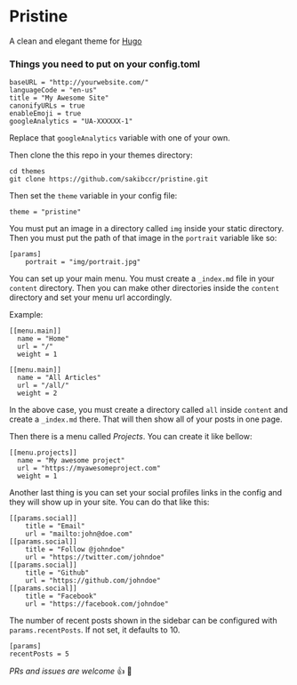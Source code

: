 # Pristine

A clean and elegant theme for [Hugo](https://gohugo.io/)

### Things you need to put on your config.toml

```
baseURL = "http://yourwebsite.com/"
languageCode = "en-us"
title = "My Awesome Site"
canonifyURLs = true
enableEmoji = true
googleAnalytics = "UA-XXXXXX-1"
```

Replace that `googleAnalytics` variable with one of your own.

Then clone the this repo in your themes directory:

```
cd themes
git clone https://github.com/sakibccr/pristine.git
```

Then set the `theme` variable in your config file:

```
theme = "pristine"
```

You must put an image in a directory called `img` inside your static directory. Then you must put the path of that image in the `portrait` variable like so:

```
[params]
    portrait = "img/portrait.jpg"
```

You can set up your main menu. You must create a `_index.md` file in your `content` directory. Then you can make other directories inside the `content` directory and set your menu url accordingly.

Example:

```
[[menu.main]]
  name = "Home"
  url = "/"
  weight = 1

[[menu.main]]
  name = "All Articles"
  url = "/all/"
  weight = 2
```

In the above case, you must create a directory called `all` inside `content` and create a `_index.md` there. That will then show all of your posts in one page.

Then there is a menu called *Projects*. You can create it like bellow:

```
[[menu.projects]]
  name = "My awesome project"
  url = "https://myawesomeproject.com"
  weight = 1
```

Another last thing is you can set your social profiles links in the config and they will show up in your site. You can do that like this:

```
[[params.social]]
    title = "Email"
    url = "mailto:john@doe.com"
[[params.social]]
    title = "Follow @johndoe"
    url = "https://twitter.com/johndoe"
[[params.social]]
    title = "Github"
    url = "https://github.com/johndoe"
[[params.social]]
    title = "Facebook"
    url = "https://facebook.com/johndoe"
```

The number of recent posts shown in the sidebar can be configured with `params.recentPosts`.
If not set, it defaults to 10.

```
[params]
recentPosts = 5
```

*PRs and issues are welcome* :thumbsup: :pizza:

